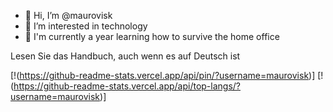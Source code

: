 
- 👋 Hi, I’m @maurovisk
- 👀 I’m interested in technology
- 🌱 I'm currently a year learning how to survive the home office

Lesen Sie das Handbuch, auch wenn es auf Deutsch ist

[!(https://github-readme-stats.vercel.app/api/pin/?username=maurovisk)]
[!(https://github-readme-stats.vercel.app/api/top-langs/?username=maurovisk)]
</div>

